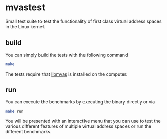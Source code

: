 # mvastest

Small test suite to test the functionality of first class virtual address spaces in the Linux kernel.

## build

You can simply build the tests with the following command

```bash
make
```

The tests require that [libmvas](https://github.com/l3nkz/libmvas "libmvas") is installed on the computer.

## run

You can execute the benchmarks by executing the binary directly or via

```bash
make run
```

You will be presented with an interactive menu that you can use to test the various different features of
multiple virtual address spaces or run the different benchmarks.
